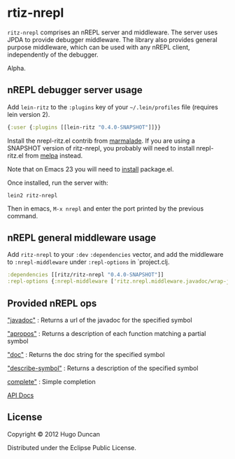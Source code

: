 # rtiz-nrepl

`ritz-nrepl` comprises an nREPL server and middleware. The server uses JPDA to
provide debugger middleware. The library also provides general purpose
middleware, which can be used with any nREPL client, independently of the
debugger.

Alpha.

## nREPL debugger server usage

Add `lein-ritz` to the `:plugins` key of your `~/.lein/profiles` file (requires
lein version 2).

```clj
{:user {:plugins [[lein-ritz "0.4.0-SNAPSHOT"]]}}
```

Install the nrepl-ritz.el contrib from
[marmalade](http://marmalade-repo.org/). If you are using a SNAPSHOT version of
ritz-nrepl, you probably will need to install nrepl-ritz.el from
[melpa](http://melpa.milkbox.net/packages/) instead.

Note that on Emacs 23 you will need to
[install](http://tromey.com/elpa/install.html) package.el.

Once installed, run the server with:

```
lein2 ritz-nrepl
```

Then in emacs, `M-x nrepl` and enter the port printed by the previous command.

## nREPL general middleware usage

Add `ritz-nrepl` to your `:dev` `:dependencies` vector, and add the middleware
to `:nrepl-middleware` under `:repl-options` in `project.clj.

```clj
:dependencies [[ritz/ritz-nrepl "0.4.0-SNAPSHOT"]]
:repl-options {:nrepl-middleware ['ritz.nrepl.middleware.javadoc/wrap-javadoc]}
```

## Provided nREPL ops

["javadoc"](http://palletops.com/ritz/0.4/nrepl/api/ritz.nrepl.middleware.javadoc.html)
: Returns a url of the javadoc for the specified symbol

["apropos"](http://palletops.com/ritz/0.4/nrepl/api/ritz.nrepl.middleware.apropos.html)
: Returns a description of each function matching a partial symbol


["doc"](http://palletops.com/ritz/0.4/nrepl/api/ritz.nrepl.middleware.doc.html)
: Returns the doc string for the specified symbol

["describe-symbol"](http://palletops.com/ritz/0.4/nrepl/api/ritz.nrepl.middleware.describe-symbol.html)
: Returns a description of the specified symbol

[complete"](http://palletops.com/ritz/0.4/nrepl/api/ritz.nrepl.middleware.simple-complete.html)
: Simple completion

[API Docs](http://palletops.com/ritz/0.4/nrepl/api/)

## License

Copyright © 2012 Hugo Duncan

Distributed under the Eclipse Public License.

